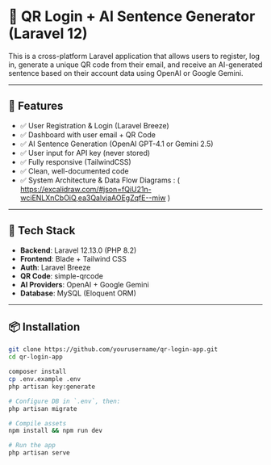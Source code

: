 # 🧾 QR Login + AI Sentence Generator (Laravel 12)

This is a cross-platform Laravel application that allows users to register, log in, generate a unique QR code from their email, and receive an AI-generated sentence based on their account data using OpenAI or Google Gemini.

---

## 🚀 Features

- ✅ User Registration & Login (Laravel Breeze)
- ✅ Dashboard with user email + QR Code
- ✅ AI Sentence Generation (OpenAI GPT-4.1 or Gemini 2.5)
- ✅ User input for API key (never stored)
- ✅ Fully responsive (TailwindCSS)
- ✅ Clean, well-documented code
- ✅ System Architecture & Data Flow Diagrams : ( https://excalidraw.com/#json=fQiU21n-wciENLXnCbOiQ,ea3QalvjaAOEgZqfE--miw ) 


---

## 🧪 Tech Stack

- **Backend**: Laravel 12.13.0 (PHP 8.2)
- **Frontend**: Blade + Tailwind CSS
- **Auth**: Laravel Breeze
- **QR Code**: simple-qrcode
- **AI Providers**: OpenAI + Google Gemini
- **Database**: MySQL (Eloquent ORM)

---

## 📦 Installation

```bash
git clone https://github.com/yourusername/qr-login-app.git
cd qr-login-app

composer install
cp .env.example .env
php artisan key:generate

# Configure DB in `.env`, then:
php artisan migrate

# Compile assets
npm install && npm run dev

# Run the app
php artisan serve
